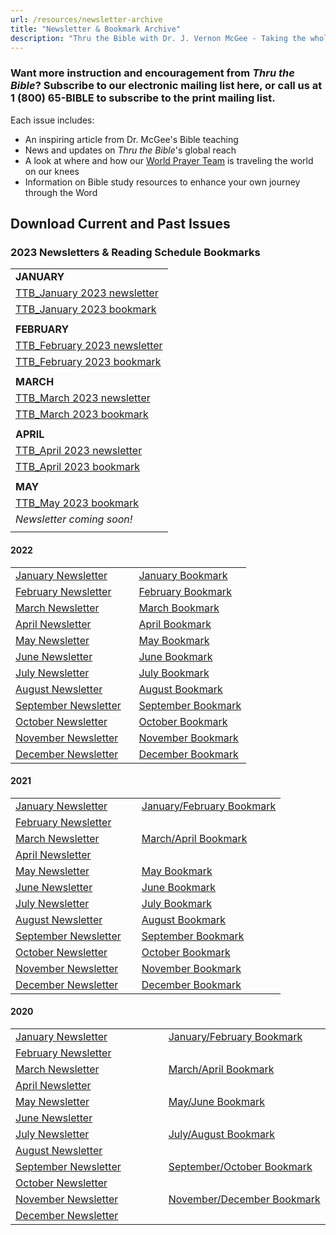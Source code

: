 ```yaml
---
url: /resources/newsletter-archive
title: "Newsletter & Bookmark Archive"
description: "Thru the Bible with Dr. J. Vernon McGee - Taking the whole Word to the whole world"
---
```





### Want more instruction and encouragement from *Thru the Bible*? Subscribe to our electronic mailing list here, or call us at 1 (800) 65-BIBLE to subscribe to the print mailing list.


Each issue includes:


* An inspiring article from Dr. McGee's Bible teaching
* News and updates on *Thru the Bible*'s global reach
* A look at where and how our [World Prayer Team](/pray-with-us "World Prayer Today") is traveling the world on our knees
* Information on Bible study resources to enhance your own journey through the Word


## Download Current and Past Issues


### 2023 Newsletters & Reading Schedule Bookmarks


|  |
| --- |
| **JANUARY** |
| [TTB\_January 2023 newsletter](/docs/default-source/newsletters/ttb_january-2023-newsletter.pdf?sfvrsn=859a1816_2 "TTB_January 2023 Newsletter") |
| [TTB\_January 2023 bookmark](/docs/default-source/bookmarks/ttb_january-2023-bookmark.pdf?sfvrsn=f0a51816_4 "TTB_January 2023 bookmark") |
|  |
| **FEBRUARY** |
| [TTB\_February 2023 newsletter](/docs/default-source/newsletters/ttb_february-2023-newsletter.pdf?sfvrsn=bb9e1816_2 "TTB_February 2023 Newsletter") |
| [TTB\_February 2023 bookmark](/docs/default-source/bookmarks/ttb_february-2023-bookmark.pdf?sfvrsn=3e9d1816_2 "TTB_February 2023 bookmark") |
|  |
| **MARCH** |
| [TTB\_March 2023 newsletter](/docs/default-source/newsletters/ttb_march-2023-newsletter.pdf?sfvrsn=9c921816_2 "TTB_March 2023 Newsletter") |
| [TTB\_March 2023 bookmark](/docs/default-source/bookmarks/ttb_march-2023-bookmark.pdf?sfvrsn=f3921816_2 "TTB_March 2023 bookmark") |
|  |
| **APRIL** |
| [TTB\_April 2023 newsletter](/docs/default-source/newsletters/ttb_april-2023-newsletter.pdf?sfvrsn=1e971816_2 "TTB_April 2023 Newsletter") |
| [TTB\_April 2023 bookmark](/docs/default-source/bookmarks/ttb_april-2023-bookmark.pdf?sfvrsn=30961816_2 "TTB_April 2023 bookmark") |
|  |
| **MAY** |
| [TTB\_May 2023 bookmark](/docs/default-source/bookmarks/ttb_may-2023-bookmark.pdf?sfvrsn=438a1816_2 "TTB_May 2023 bookmark") |
| *Newsletter coming soon!* |
|  |


#### 2022



|  |  |
| --- | --- |
| [January Newsletter](/docs/default-source/newsletters/ttb_january-2022-newsletter.pdf?sfvrsn=7f331816_0 "January Newsletter")          | [January Bookmark](/docs/default-source/bookmarks/ttb_january-2022-bookmark.pdf?sfvrsn=c23c1816_2 "January Bookmark") |
| [February Newsletter](/docs/default-source/newsletters/ttb_february-2022-newsletter.pdf?sfvrsn=c0221816_2 "February Newsletter")    | [February Bookmark](/docs/default-source/bookmarks/ttb_february-2022-bookmark.pdf?sfvrsn=aa211816_0 "February Bookmark")  |
| [March Newsletter](/docs/default-source/newsletters/ttb_march-2022-newsletter.pdf?sfvrsn=57101816_0)  | [March Bookmark](/docs/default-source/bookmarks/ttb_march-2022-bookmark.pdf?sfvrsn=df1f1816_2 "March Bookmark") |
| [April Newsletter](/docs/default-source/newsletters/ttb_april-2022-newsletter.pdf?sfvrsn=d30a1816_2 "April Newsletter")  | [April Bookmark](/docs/default-source/bookmarks/ttb_april-2022-bookmark.pdf?sfvrsn=c7131816_2 "April Bookmark")  |
| [May Newsletter](/docs/default-source/newsletters/ttb_may-2022-newsletter.pdf?sfvrsn=ca031816_2 "May Newsletter")   | [May Bookmark](/docs/default-source/bookmarks/ttb_may-2022-bookmark.pdf?sfvrsn=2f001816_0 "May Bookmark") |
| [June Newsletter](/docs/default-source/newsletters/ttb_june-2022-newsletter.pdf?sfvrsn=c87e1816_0 "June Newsletter")  | [June Bookmark](/docs/default-source/bookmarks/ttb_june-2022-bookmark.pdf?sfvrsn=5061816_2 "June Bookmark")  |
| [July Newsletter](/docs/default-source/newsletters/ttb_july-2022-newsletter.pdf?sfvrsn=946e1816_2 "July Newsletter") | [July Bookmark](/docs/default-source/bookmarks/ttb_july-2022-bookmark.pdf?sfvrsn=d97e1816_0 "July Bookmark")  |
| [August Newsletter](/docs/default-source/newsletters/ttb_august-2022-newsletter.pdf?sfvrsn=48541816_0 "August Newsletter") | [August Bookmark](/docs/default-source/bookmarks/ttb_august-2022-bookmark.pdf?sfvrsn=6f531816_2 "August Bookmark") |
| [September Newsletter](/docs/default-source/newsletters/ttb_september-2022-newsletter.pdf?sfvrsn=7c4c1816_2 "September Newsletter") | [September Bookmark](/docs/default-source/bookmarks/ttb_september-2022-bookmark.pdf?sfvrsn=d9571816_2 "September Bookmark") |
| [October Newsletter](/docs/default-source/newsletters/ttb_october-2022-newsletter.pdf?sfvrsn=57bf1816_2 "October Newsletter") | [October Bookmark](/docs/default-source/bookmarks/ttb_october-2022-bookmark.pdf?sfvrsn=b4c1816_2 "October Bookmark") |
| [November Newsletter](/docs/default-source/newsletters/ttb_november-2022-newsletter.pdf?sfvrsn=da11816_2 "November Newsletter") | [November Bookmark](/docs/default-source/bookmarks/ttb_november-2022-bookmark.pdf?sfvrsn=56a11816_2 "November Bookmark") |
| [December Newsletter](/docs/default-source/newsletters/ttb_december-2022-newsletter.pdf?sfvrsn=74a51816_2 "December Newsletter") | [December Bookmark](/docs/default-source/bookmarks/ttb_december-2022-bookmark.pdf?sfvrsn=b4a41816_4 "December Bookmark") |


#### 2021



|  |  |
| --- | --- |
| [January Newsletter](/docs/default-source/newsletters/ttb_january-2021-newsletter.pdf?sfvrsn=d4c1f16_2 "January Newsletter")           | [January/February Bookmark](/docs/default-source/bookmarks/ttb_jan-feb-2021-bookmark.pdf?sfvrsn=8f481f16_2 "January/February Bookmark") |
| [February Newsletter](/docs/default-source/newsletters/ttb_february-2021-newsletter.pdf?sfvrsn=2f471f16_2 "February Newsletter")  |  |
| [March Newsletter](/docs/default-source/newsletters/ttb_march-2021-newsletter.pdf?sfvrsn=96b41f16_0 "March Newsletter")  | [March/April Bookmark](/docs/default-source/bookmarks/ttb_mar-apr-2021-bookmark.pdf?sfvrsn=4eb51f16_0 "March/April Bookmark") |
| [April Newsletter](/docs/default-source/newsletters/ttb_april-2021-newsletter.pdf?sfvrsn=91a01f16_2 "April Newsletter")  |  |
| [May Newsletter](/docs/default-source/newsletters/ttb_may-2021-newsletter.pdf?sfvrsn=829d1f16_2 "May Newsletter")    | [May Bookmark](/docs/default-source/bookmarks/ttb_may-2021-bookmark.pdf?sfvrsn=6b9a1f16_2 "May Bookmark") |
| [June Newsletter](/docs/default-source/newsletters/ttb_june-2021-newsletter.pdf?sfvrsn=3971f16_2 "June Newsletter") | [June Bookmark](/docs/default-source/bookmarks/ttb_june-2021-bookmark.pdf?sfvrsn=e1951f16_2 "June Bookmark")  |
| [July Newsletter](/docs/default-source/newsletters/ttb_july-2021-newsletter.pdf?sfvrsn=fb851f16_2 "July Newsletter")    | [July Bookmark](/docs/default-source/bookmarks/ttb_july-2021-bookmark.pdf?sfvrsn=e5951f16_2 "July Bookmark")  |
| [August Newsletter](/docs/default-source/newsletters/ttb_august-2021-newsletter.pdf?sfvrsn=92eb1f16_2 "August Newsletter")   | [August Bookmark](/docs/default-source/bookmarks/ttb_august-2021-bookmark.pdf?sfvrsn=cff61f16_2 "August bookmark") |
| [September Newsletter](/docs/default-source/newsletters/ttb_september-2021-newsletter.pdf?sfvrsn=2fe71f16_0 "September Newsletter")   | [September Bookmark](/docs/default-source/bookmarks/ttb_september-2021-bookmark.pdf?sfvrsn=fae41f16_0 "September Bookmark")  |
| [October Newsletter](/docs/default-source/newsletters/ttb_october-2021-newsletter.pdf?sfvrsn=31d21f16_2 "October Newsletter")   | [October Bookmark](/docs/default-source/bookmarks/ttb_october-2021-bookmark.pdf?sfvrsn=1add1f16_0 "October Bookmark")  |
| [November Newsletter](/docs/default-source/newsletters/ttb_november-2021-newsletter.pdf?sfvrsn=eccf1f16_0 "November Newsletter")     | [November Bookmark](/docs/default-source/bookmarks/ttb_november-2021-bookmark.pdf?sfvrsn=fcc91f16_2 "November Bookmark")  |
| [December Newsletter](/docs/default-source/newsletters/ttb_december-2021-newsletter.pdf?sfvrsn=373b1816_2 "December Newsletter")  | [December Bookmark](/docs/default-source/bookmarks/ttb_december-2021-bookmark.pdf?sfvrsn=f8c91f16_2 "December Bookmark")  |


#### 2020



|  |  |
| --- | --- |
| [January Newsletter](/docs/default-source/newsletters/ttb_january-2020-newsletter.pdf?sfvrsn=eb8d1e16_2 "January Newsletter")                     | [January/February Bookmark](/docs/default-source/bookmarks/ttb_jan-feb-2020-bookmark.pdf?sfvrsn=a48d1e16_2 "January/February Bookmark") |
| [February Newsletter](/docs/default-source/newsletters/ttb_february-2020-newsletter.pdf?sfvrsn=71f81e16_2 "February Newsletter") |  |
| [March Newsletter](/docs/default-source/newsletters/ttb_march-2020-newsletter.pdf?sfvrsn=7af71e16_2 "March Newsletter")  | [March/April Bookmark](/docs/default-source/bookmarks/ttb_mar-apr-2020-bookmark.pdf?sfvrsn=49f71e16_2 "March/April Bookmark")  |
| [April Newsletter](/docs/default-source/newsletters/ttb_april-2020-newsletter.pdf?sfvrsn=fd91e16_2 "April Newsletter")  |  |
| [May Newsletter](/docs/default-source/newsletters/ttb_may-2020-newsletter.pdf?sfvrsn=eec81e16_2 "May Newsletter")  | [May/June Bookmark](/docs/default-source/bookmarks/ttb_may-june-2020-bookmark.pdf?sfvrsn=3dd71e16_2 "May/June Bookmark")  |
| [June Newsletter](/docs/default-source/newsletters/ttb_june-2020-newsletter.pdf?sfvrsn=c7c71e16_2 "June Newsletter")  |  |
| [July Newsletter](/docs/default-source/newsletters/ttb_july-2020-newsletter.pdf?sfvrsn=45241f16_2 "July Newsletter")  | [July/August Bookmark](/docs/default-source/bookmarks/ttb_july-aug-2020-bookmark.pdf?sfvrsn=50241f16_2 "July/August Bookmark")  |
| [August Newsletter](/docs/default-source/newsletters/ttb_august-2020-newsletter.pdf?sfvrsn=75151f16_2 "August Newsletter")  |  |
| [September Newsletter](/docs/default-source/newsletters/ttb_september-2020-newsletter.pdf?sfvrsn=fb781f16_2 "September Newsletter")  | [September/October Bookmark](/docs/default-source/bookmarks/ttb_sep-oct-2020-bookmark.pdf?sfvrsn=64061f16_2 "September/October Bookmark")  |
| [October Newsletter](/docs/default-source/newsletters/ttb_october-2020-newsletter.pdf?sfvrsn=73721f16_2 "October Newsletter")  |  |
| [November Newsletter](/docs/default-source/newsletters/ttb_november-2020-newsletter.pdf?sfvrsn=b5611f16_2 "November Newsletter")  | [November/December Bookmark](/docs/default-source/bookmarks/ttb_nov-dec-2020-bookmark.pdf?sfvrsn=40611f16_2 "November/December Bookmark")  |
| [December Newsletter](/docs/default-source/newsletters/ttb_december-2020-newsletter.pdf?sfvrsn=c15f1f16_2 "December Newsletter")  |  |










